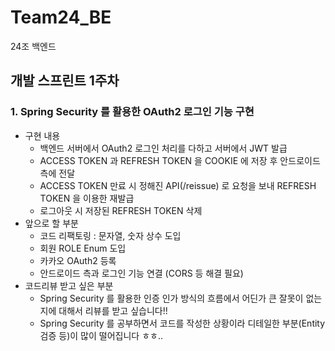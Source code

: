# Team24_BE
24조 백엔드

## 개발 스프린트 1주차

### 1. Spring Security 를 활용한 OAuth2 로그인 기능 구현
- 구현 내용
  - 백엔드 서버에서 OAuth2 로그인 처리를 다하고 서버에서 JWT 발급
  - ACCESS TOKEN 과 REFRESH TOKEN 을 COOKIE 에 저장 후 안드로이드 측에 전달
  - ACCESS TOKEN 만료 시 정해진 API(/reissue) 로 요청을 보내 REFRESH TOKEN 을 이용한 재발급
  - 로그아웃 시 저장된 REFRESH TOKEN 삭제
- 앞으로 할 부분
  - 코드 리팩토링 : 문자열, 숫자 상수 도입
  - 회원 ROLE Enum 도입
  - 카카오 OAuth2 등록
  - 안드로이드 측과 로그인 기능 연결 (CORS 등 해결 필요)
- 코드리뷰 받고 싶은 부분
  - Spring Security 를 활용한 인증 인가 방식의 흐름에서 어딘가 큰 잘못이 없는지에 대해서 리뷰를 받고 싶습니다!!
  - Spring Security 를 공부하면서 코드를 작성한 상황이라 디테일한 부분(Entity 검증 등)이 많이 떨어집니다 ㅎㅎ..
